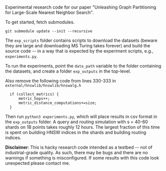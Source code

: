 Experimental research code for our paper "Unleashing Graph Partitioning for Large-Scale Nearest Neighbor Search".

To get started, fetch submodules.
```
git submodule update --init --recursive
```

The ```exp_scripts``` folder contains scripts to download the datasets (beware they are large and downloading MS Turing takes forever) and build the source code -- in a way that is expected by the experiment scripts, e.g., ```experiments.py```.

To run the experiments, point the ```data_path``` variable to the folder containing the datasets, and create a folder ```exp_outputs``` in the top-level.

Also remove the following code from lines 330-333 in ```external/hnswlib/hnswlib/hnswalg.h```
```
  if (collect_metrics) {
      metric_hops++;
      metric_distance_computations+=size;
  }
```

Then run ```python3 experiments.py```, which will place results in csv format in the ```exp_outputs``` folder. A query and routing simulation with s = 40-60 shards on 1B points takes roughly 12 hours. The largest fraction of this time is spent on building HNSW indices in the shards and building routing indices.

**Disclaimer**: This is hacky research code intended as a testbed -- not of industrial-grade quality. As such, there may be bugs and there are no warnings if something is misconfigured. If some results with this code look unexpected please contact me.
